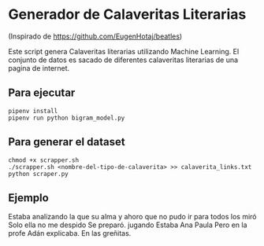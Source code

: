 

# Generador de Calaveritas Literarias

(Inspirado de <https://github.com/EugenHotaj/beatles>)

Este script genera Calaveritas literarias utilizando Machine Learning.
El conjunto de datos es sacado de diferentes calaveritas literarias de
una pagina de internet.


## Para ejecutar

    pipenv install
    pipenv run python bigram_model.py


## Para generar el dataset

    chmod +x scrapper.sh
    ./scrapper.sh <nombre-del-tipo-de-calaverita> >> calaverita_links.txt
    python scraper.py


## Ejemplo

<div class="org-center">
Estaba analizando la que su alma y ahoro que no pudo ir para todos los miró 
Solo ella no me despido 
Se preparó. 
jugando 
Estaba Ana Paula 
Pero en la profe Adán explicaba. 
En las greñitas.
</div>

